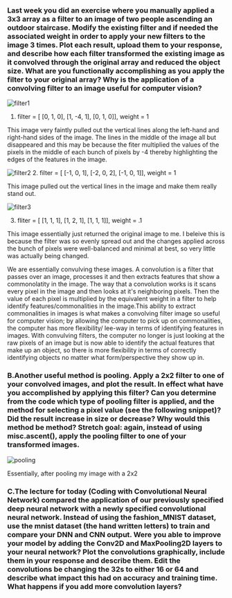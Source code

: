 ### Last week you did an exercise where you manually applied a 3x3 array as a filter to an image of two people ascending an outdoor staircase.  Modify the existing filter and if needed the associated weight in order to apply your new filters to the image 3 times.  Plot each result, upload them to your response, and describe how each filter transformed the existing image as it convolved through the original array and reduced the object size. What are you functionally accomplishing as you apply the filter to your original array?  Why is the application of a convolving filter to an image useful for computer vision? 

![filter1](https://user-images.githubusercontent.com/67922294/87457695-cd85e980-c5d6-11ea-8442-66784806ddf7.png)
1. filter = [ [0, 1, 0], [1, -4, 1], [0, 1, 0]], weight = 1

This image very faintly pulled out the vertical lines along the left-hand and right-hand sides of the image. The lines in the middle of the image all but disappeared and this may be because the fiter multiplied the values of the pixels in the middle of each bunch of pixels by -4 thereby highlighting the edges of the features in the image.  


![filter2](https://user-images.githubusercontent.com/67922294/87458122-7b919380-c5d7-11ea-8e2e-ba603fb4ee97.png)
2. filter = [ [-1, 0, 1], [-2, 0, 2], [-1, 0, 1]], weight = 1

This image pulled out the vertical lines in the image and make them really stand out. 

![filter3](https://user-images.githubusercontent.com/67922294/87458244-b3004000-c5d7-11ea-931f-e01ee8bd28ec.png)

3. fliter = [ [1, 1, 1], [1, 2, 1], [1, 1, 1]], weight = .1

This image essentially just returned the original image to me. I beleive this is because the filter was so evenly spread out and the changes applied across the bunch of pixels were well-balanced and minimal at best, so very little was actually being changed. 

We are essentially convulving these images. A convolution is a filter that passes over an image, processes it and then extracts features that show a commonolatity in the image. The way that a convolution works is it scans every pixel in the image and then looks at it's neighboring pixels. Then the value of each pixel is multiplied by the equivalent weight in a filter to help identify features/commonalities in the image.This ability to extract commonalities in images is what makes a convolving filter image so useful for computer vision; by allowing the computer to pick up on commonalities, the computer has more flexibility/ lee-way in terms of identifying features in images. With convulving filters, the computer no longer is just looking at the raw pixels of an image but is now able to identify the actual features that make up an object, so there is more flexibility in terms of correctly identifying objects no matter what form/perspective they show up in. 

### B.Another useful method is pooling.  Apply a 2x2 filter to one of your convolved images, and plot the result.  In effect what have you accomplished by applying this filter?  Can you determine from the code which type of pooling filter is applied, and the method for selecting a pixel value (see the following snippet)?  Did the result increase in size or decrease?  Why would this method be method?  Stretch goal:  again, instead of using misc.ascent(), apply the pooling filter to one of your transformed images.

![pooling](https://user-images.githubusercontent.com/67922294/87459848-ee037300-c5d9-11ea-81a9-1c2b6341aa01.png)

Essentially, after pooling my image with a 2x2

### C.The lecture for today (Coding with Convolutional Neural Network) compared the application of our previously specified deep neural network with a newly specified convolutional neural network.  Instead of using the fashion_MNIST dataset, use the mnist dataset (the hand written letters) to train and compare your DNN and CNN output.      Were you able to improve your model by adding the Conv2D and MaxPooling2D layers to your neural network?  Plot the convolutions graphically, include them in your response and describe them.  Edit the convolutions be changing the 32s to either 16 or 64 and describe what impact this had on accuracy and training time.  What happens if you add more convolution layers?
